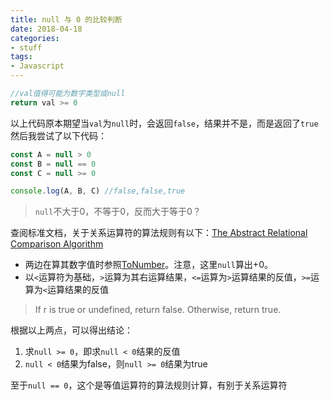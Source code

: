```yaml
---
title: null 与 0 的比较判断
date: 2018-04-18
categories:
- stuff
tags:
- Javascript
---
```


```javascript
//val值得可能为数字类型或null
return val >= 0
```

以上代码原本期望当`val`为`null`时，会返回`false`，结果并不是，而是返回了`true`
然后我尝试了以下代码：

```javascript
const A = null > 0
const B = null == 0
const C = null >= 0

console.log(A, B, C) //false,false,true
```

> `null`不大于0，不等于0，反而大于等于0？

查阅标准文档，关于关系运算符的算法规则有以下：[The Abstract Relational Comparison Algorithm](http://www.ecma-international.org/ecma-262/5.1/#sec-11.8.5)

- 两边在算其数字值时参照[ToNumber](http://www.ecma-international.org/ecma-262/5.1/#sec-9.3)。注意，这里`null`算出+0。
- 以`<`运算符为基础，`>`运算为其右运算结果，`<=`运算为`>`运算结果的反值，`>=`运算为`<`运算结果的反值
 > If r is true or undefined, return false. Otherwise, return true.

根据以上两点，可以得出结论：
1. 求`null >= 0`，即求`null < 0`结果的反值
2. `null < 0`结果为false，则`null >= 0`结果为true

至于`null == 0`，这个是等值运算符的算法规则计算，有别于关系运算符